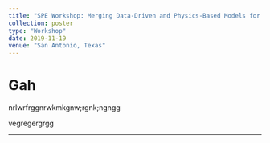 ```yaml
---
title: "SPE Workshop: Merging Data-Driven and Physics-Based Models for Enhanced Reservoir Insights and Predictions"
collection: poster
type: "Workshop"
date: 2019-11-19 
venue: "San Antonio, Texas"
---
```



# Gah
nrlwrfrggnrwkmkgnw;rgnk;ngngg

vegregergrgg


---
